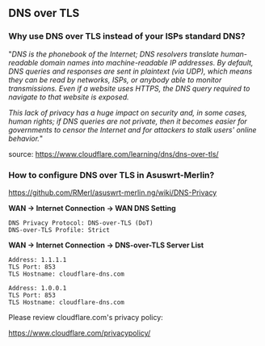 ## DNS over TLS

### Why use DNS over TLS instead of your ISPs standard DNS?

"_DNS is the phonebook of the Internet; DNS resolvers translate human-readable domain names into machine-readable IP addresses. By default, DNS queries and responses are sent in plaintext (via UDP), which means they can be read by networks, ISPs, or anybody able to monitor transmissions. Even if a website uses HTTPS, the DNS query required to navigate to that website is exposed._
  
_This lack of privacy has a huge impact on security and, in some cases, human rights; if DNS queries are not private, then it becomes easier for governments to censor the Internet and for attackers to stalk users' online behavior._"

source: https://www.cloudflare.com/learning/dns/dns-over-tls/


### How to configure DNS over TLS in Asuswrt-Merlin?

https://github.com/RMerl/asuswrt-merlin.ng/wiki/DNS-Privacy

**WAN -> Internet Connection -> WAN DNS Setting**

```
DNS Privacy Protocol: DNS-over-TLS (DoT)
DNS-over-TLS Profile: Strict
```

**WAN -> Internet Connection -> DNS-over-TLS Server List**

```
Address: 1.1.1.1
TLS Port: 853
TLS Hostname: cloudflare-dns.com
```
```
Address: 1.0.0.1
TLS Port: 853
TLS Hostname: cloudflare-dns.com
```

Please review cloudflare.com's privacy policy:

https://www.cloudflare.com/privacypolicy/

